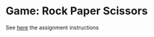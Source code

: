# Game: Rock Paper Scissors 

See [here](https://www.theodinproject.com/courses/web-development-101/lessons/rock-paper-scissors) the assignment instructions
